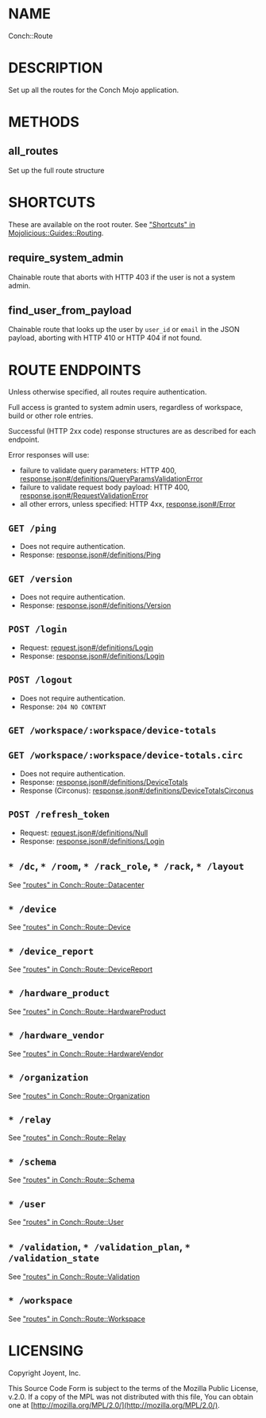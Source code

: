 # NAME

Conch::Route

# DESCRIPTION

Set up all the routes for the Conch Mojo application.

# METHODS

## all\_routes

Set up the full route structure

# SHORTCUTS

These are available on the root router. See ["Shortcuts" in Mojolicious::Guides::Routing](https://metacpan.org/pod/Mojolicious%3A%3AGuides%3A%3ARouting#shortcuts).

## require\_system\_admin

Chainable route that aborts with HTTP 403 if the user is not a system admin.

## find\_user\_from\_payload

Chainable route that looks up the user by `user_id` or `email` in the JSON payload,
aborting with HTTP 410 or HTTP 404 if not found.

# ROUTE ENDPOINTS

Unless otherwise specified, all routes require authentication.

Full access is granted to system admin users, regardless of workspace, build or other role
entries.

Successful (HTTP 2xx code) response structures are as described for each endpoint.

Error responses will use:

- failure to validate query parameters: HTTP 400, [response.json#/definitions/QueryParamsValidationError](../json-schema/response.json#/definitions/QueryParamsValidationError)
- failure to validate request body payload: HTTP 400, [response.json#/RequestValidationError](../json-schema/response.json#/RequestValidationError)
- all other errors, unless specified: HTTP 4xx, [response.json#/Error](../json-schema/response.json#/Error)

## `GET /ping`

- Does not require authentication.
- Response: [response.json#/definitions/Ping](../json-schema/response.json#/definitions/Ping)

## `GET /version`

- Does not require authentication.
- Response: [response.json#/definitions/Version](../json-schema/response.json#/definitions/Version)

## `POST /login`

- Request: [request.json#/definitions/Login](../json-schema/request.json#/definitions/Login)
- Response: [response.json#/definitions/Login](../json-schema/response.json#/definitions/Login)

## `POST /logout`

- Does not require authentication.
- Response: `204 NO CONTENT`

## `GET /workspace/:workspace/device-totals`

## `GET /workspace/:workspace/device-totals.circ`

- Does not require authentication.
- Response: [response.json#/definitions/DeviceTotals](../json-schema/response.json#/definitions/DeviceTotals)
- Response (Circonus): [response.json#/definitions/DeviceTotalsCirconus](../json-schema/response.json#/definitions/DeviceTotalsCirconus)

## `POST /refresh_token`

- Request: [request.json#/definitions/Null](../json-schema/request.json#/definitions/Null)
- Response: [response.json#/definitions/Login](../json-schema/response.json#/definitions/Login)

## `* /dc`, `* /room`, `* /rack_role`, `* /rack`, `* /layout`

See ["routes" in Conch::Route::Datacenter](../modules/Conch%3A%3ARoute%3A%3ADatacenter#routes)

## `* /device`

See ["routes" in Conch::Route::Device](../modules/Conch%3A%3ARoute%3A%3ADevice#routes)

## `* /device_report`

See ["routes" in Conch::Route::DeviceReport](../modules/Conch%3A%3ARoute%3A%3ADeviceReport#routes)

## `* /hardware_product`

See ["routes" in Conch::Route::HardwareProduct](../modules/Conch%3A%3ARoute%3A%3AHardwareProduct#routes)

## `* /hardware_vendor`

See ["routes" in Conch::Route::HardwareVendor](../modules/Conch%3A%3ARoute%3A%3AHardwareVendor#routes)

## `* /organization`

See ["routes" in Conch::Route::Organization](../modules/Conch%3A%3ARoute%3A%3AOrganization#routes)

## `* /relay`

See ["routes" in Conch::Route::Relay](../modules/Conch%3A%3ARoute%3A%3ARelay#routes)

## `* /schema`

See ["routes" in Conch::Route::Schema](../modules/Conch%3A%3ARoute%3A%3ASchema#routes)

## `* /user`

See ["routes" in Conch::Route::User](../modules/Conch%3A%3ARoute%3A%3AUser#routes)

## `* /validation`, `* /validation_plan`, `* /validation_state`

See ["routes" in Conch::Route::Validation](../modules/Conch%3A%3ARoute%3A%3AValidation#routes)

## `* /workspace`

See ["routes" in Conch::Route::Workspace](../modules/Conch%3A%3ARoute%3A%3AWorkspace#routes)

# LICENSING

Copyright Joyent, Inc.

This Source Code Form is subject to the terms of the Mozilla Public License,
v.2.0. If a copy of the MPL was not distributed with this file, You can obtain
one at [http://mozilla.org/MPL/2.0/](http://mozilla.org/MPL/2.0/).
